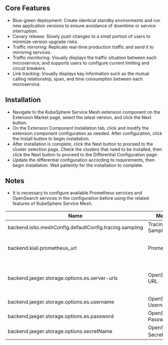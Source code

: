 ## Core Features

- Blue-green deployment: Create identical standby environments and run new application versions to ensure avoidance of downtime or service interruption.
- Canary release: Slowly push changes to a small portion of users to minimize version upgrade risks.
- Traffic mirroring: Replicate real-time production traffic and send it to mirroring services.
- Traffic monitoring: Visually displays the traffic situation between each microservice, and supports users to configure current limiting and circuit breakers.
- Link tracking: Visually displays key information such as the mutual calling relationship, span, and time consumption between each microservice.

## Installation

- Navigate to the KubeSphere Service Mesh extension component on the Extension Market page, select the latest version, and click the Next button.
- On the Extension Component Installation tab, click and modify the extension component configuration as needed. After configuration, click the Install button to begin installation.
- After installation is complete, click the Next button to proceed to the cluster selection page. Check the clusters that need to be installed, then click the Next button to proceed to the Differential Configuration page.
- Update the differential configuration according to requirements, then begin installation. Wait patiently for the installation to complete.

## Notes

- It is necessary to configure available Prometheus services and OpenSearch services in the configuration before using the related features of KubeSphere Service Mesh.

| Name | Meaning                 |Default                      | Range |
| ------------------------------------------------ | ------------------- | -------------------------------------------------------------------- | -------- |
| backend.istio.meshConfig.defaultConfig.tracing.sampling | Tracing Sampling Rate       | 1.0                                                                  | 1-100    |
| backend.kiali.prometheus_url                     | Promethus URL       | http://prometheus-k8s.kubesphere-monitoring-system.svc:9090     |          |
| backend.jaeger.storage.options.es.server-urls           | OpenSearch/ES URL   | https://opensearch-cluster-data.kubesphere-logging-system.svc:9200 |          |
| backend.jaeger.storage.options.es.username              | OpenSearch/ES Username | admin                                                                |          |
| backend.jaeger.storage.options.es.password              | OpenSearch/ES Password   | admin                                                                |          |
| backend.jaeger.storage.options.secretName         |         OpenSearch/ES  Secret 名             |                                                                      |          |

